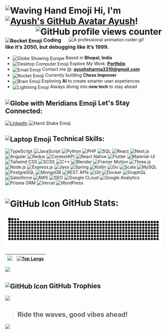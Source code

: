 
<h1>
  <img src="https://raw.githubusercontent.com/Tarikul-Islam-Anik/Animated-Fluent-Emojis/master/Emojis/Hand%20gestures/Waving%20Hand.png" alt="Waving Hand Emoji" width="30px"/> 
  Hi, I'm <a href="http://ayushportfolio-teal.vercel.app"><img src="https://github.com/user-attachments/assets/8e2fc82d-5062-4c00-bd84-2da0a68a6179" alt="Ayush's GitHub Avatar" width="60px"/> Ayush</a>!
  <img align="right" src="https://komarev.com/ghpvc/?username=khemssharma" alt="GitHub profile views counter">
</h1>

<div>
  <img src="https://github.com/user-attachments/assets/754f7f48-57b4-4b8f-9054-b21ef7803698" width="300px" align="right" alt="A professional animation coder gif"/>
</div>

### <div><img src="https://raw.githubusercontent.com/Tarikul-Islam-Anik/Animated-Fluent-Emojis/master/Emojis/Travel%20and%20places/Rocket.png" width="30px" align="center" alt="Rocket Emoji"/> Coding like it’s 2050, but debugging like it’s 1999.</div> 


<ul>
  <li>
    <img src="https://raw.githubusercontent.com/Tarikul-Islam-Anik/Animated-Fluent-Emojis/master/Emojis/Travel%20and%20places/Globe%20Showing%20Europe-Africa.png" alt="Globe Showing Europe" width="25px" align="center" /> Based in <strong>Bhopal, India</strong>
  </li>
  <li>
    <img src="https://raw.githubusercontent.com/Tarikul-Islam-Anik/Animated-Fluent-Emojis/master/Emojis/Objects/Desktop%20Computer.png" alt="Desktop Computer Emoji" width="25px" align="center" /> Explore My Work: <a href="http://ayushportfolio-teal.vercel.app" target="_blank"><strong>Portfolio</strong></a>
  </li>
  <li>
    <img src="https://raw.githubusercontent.com/Tarikul-Islam-Anik/Animated-Fluent-Emojis/master/Emojis/Objects/E-Mail.png" alt="Email Emoji" width="25px" align="center" /> Contact me @: <a href="mailto:ayushsharma3310@gmail.com"><strong>ayushsharma3310@gmail.com</strong></a>
  </li>
  <li>
    <img src="https://raw.githubusercontent.com/Tarikul-Islam-Anik/Animated-Fluent-Emojis/master/Emojis/Activities/1st%20Place%20Medal.png" alt="Rocket Emoji" width="25px" align="center" /> Currently building <strong>Chess Improver</strong>
  </li>
  <li>
    <img src="https://raw.githubusercontent.com/Tarikul-Islam-Anik/Animated-Fluent-Emojis/master/Emojis/Hand%20gestures/Brain.png" alt="Brain Emoji" width="25px" align="center" /> Exploring <strong>AI</strong> to create smarter user experiences
  </li>
  <li>
    <img src="https://raw.githubusercontent.com/Tarikul-Islam-Anik/Animated-Fluent-Emojis/master/Emojis/Travel%20and%20places/High%20Voltage.png" alt="Lightning Emoji" width="25px" align="center" /> Always diving into <strong>new tech</strong> to stay ahead
  </li>
</ul>


  ## <div><img src="https://raw.githubusercontent.com/Tarikul-Islam-Anik/Animated-Fluent-Emojis/master/Emojis/Travel%20and%20places/Globe%20with%20Meridians.png" alt="Globe with Meridians Emoji" width="30px" align="center" /> Let's Stay Connected:</div>

[![LinkedIn](https://img.shields.io/badge/LinkedIn-Join%20My%20Network-0077B5?style=flat&logo=linkedin&logoColor=white)](https://www.linkedin.com/in/khemssharma) <img src="https://raw.githubusercontent.com/Tarikul-Islam-Anik/Animated-Fluent-Emojis/master/Emojis/Hand%20gestures/Handshake.png" width="30px" alt="Hand Shake Emoji"/>


  ## <div><img src="https://raw.githubusercontent.com/Tarikul-Islam-Anik/Animated-Fluent-Emojis/master/Emojis/Objects/Laptop.png" width="30px" align="center" alt="Laptop Emoji" /> Technical Skills:</div>

  ![TypeScript](https://img.shields.io/badge/TypeScript-007ACC?style=flat&logo=typescript&logoColor=white)
  ![JavaScript](https://img.shields.io/badge/JavaScript-F7DF1E?style=flat&logo=javascript&logoColor=black)
  ![Python](https://img.shields.io/badge/Python-3776AB?style=flat&logo=python&logoColor=white)
  ![PHP](https://img.shields.io/badge/PHP-777BB4?style=flat&logo=php&logoColor=white)
  ![SQL](https://img.shields.io/badge/SQL-4479A1?style=flat&logo=mysql&logoColor=white)
  ![React](https://img.shields.io/badge/React-61DAFB?style=flat&logo=react&logoColor=black)
  ![Next.js](https://img.shields.io/badge/Next.js-000000?style=flat&logo=nextdotjs&logoColor=white)
  ![Angular](https://img.shields.io/badge/Angular-DD0031?style=flat&logo=angular&logoColor=white)
  ![Redux](https://img.shields.io/badge/Redux-764ABC?style=flat&logo=redux&logoColor=white)
  ![ContextAPI](https://img.shields.io/badge/ContextAPI-61DAFB?style=flat&logo=react&logoColor=black)
  ![React Native](https://img.shields.io/badge/React_Native-61DAFB?style=flat&logo=react&logoColor=black)
  ![Flutter](https://img.shields.io/badge/Flutter-02569B?style=flat&logo=flutter&logoColor=white)
  ![Material-UI](https://img.shields.io/badge/Material--UI-0081CB?style=flat&logo=mui&logoColor=white)
  ![Tailwind CSS](https://img.shields.io/badge/TailwindCSS-06B6D4?style=flat&logo=tailwindcss&logoColor=white)
  ![SCSS](https://img.shields.io/badge/SCSS-CC6699?style=flat&logo=sass&logoColor=white)
  ![C++](https://img.shields.io/badge/C%2B%2B-00599C?style=flat&logo=c%2B%2B&logoColor=white)
  ![Blender](https://img.shields.io/badge/blender-%23F5792A.svg?style=flat&logo=blender&logoColor=white)
  ![Framer Motion](https://img.shields.io/badge/Framer_Motion-0055FF?style=flat&logo=framer&logoColor=white)
  ![Three.js](https://img.shields.io/badge/Three.js-000000?style=flat&logo=threedotjs&logoColor=white)
  ![Node.js](https://img.shields.io/badge/Node.js-339933?style=flat&logo=nodedotjs&logoColor=white)
  ![Express.js](https://img.shields.io/badge/Express.js-000000?style=flat&logo=express&logoColor=white)
  ![Java](https://img.shields.io/badge/Java-ED8B00?style=flat&logo=openjdk&logoColor=white)
  ![Spring](https://img.shields.io/badge/Spring-6DB33F?style=flat&logo=spring&logoColor=white)
  ![Kotlin](https://img.shields.io/badge/Kotlin-0095D5?&style=flat&logo=kotlin&logoColor=white)
  ![Go](https://img.shields.io/badge/Go-00ADD8?style=flat&logo=go&logoColor=white)
  ![Scala](https://img.shields.io/badge/Scala-DC322F?style=flat&logo=scala&logoColor=white)
  ![MySQL](https://img.shields.io/badge/MySQL-4479A1?style=flat&logo=mysql&logoColor=white)
  ![PostgreSQL](https://img.shields.io/badge/PostgreSQL-4169E1?style=flat&logo=postgresql&logoColor=white)
  ![MongoDB](https://img.shields.io/badge/MongoDB-47A248?style=flat&logo=mongodb&logoColor=white)
  ![REST APIs](https://img.shields.io/badge/REST_APIs-02569B?style=flat)
  ![Git](https://img.shields.io/badge/Git-F05032?style=flat&logo=git&logoColor=white)
  ![Docker](https://img.shields.io/badge/Docker-2496ED?style=flat&logo=docker&logoColor=white)
  ![GraphQL](https://img.shields.io/badge/GraphQL-E10098?style=flat&logo=graphql&logoColor=white)
  ![Salesforce]( https://img.shields.io/badge/Salesforce-00A1E0?style=flat&logo=Salesforce&logoColor=white )
  ![AWS](https://img.shields.io/badge/Amazon_AWS-232F3E?style=flat&logo=amazon-aws&logoColor=white)
  ![SEO](https://img.shields.io/badge/SEO-FFA500?style=flat&logo=google&logoColor=black)
  ![Google CLoud](https://img.shields.io/badge/Google_Cloud-4285F4?style=flat&logo=google-cloud&logoColor=white)
  ![Google Analytics](https://img.shields.io/badge/Google_Analytics-E37400?style=flat&logo=google-analytics&logoColor=white)
  ![Prisma ORM](https://img.shields.io/badge/Prisma-2D3748?style=flat&logo=prisma&logoColor=white)
  ![Vercel](https://img.shields.io/badge/Vercel-000000?style=flat&logo=vercel&logoColor=white)
  ![WordPress](https://img.shields.io/badge/WordPress-21759B?style=flat&logo=wordpress&logoColor=white)


# <img align="center" width="30px" src="https://img.icons8.com/material-outlined/24/ffffff/github.png" alt="GitHub Icon" /> GitHub Stats:

<div align="left">
  <picture>
  <source media="(prefers-color-scheme: dark)" srcset="https://github.com/khemssharma/khemssharma/blob/output/github-contribution-grid-snake-dark.svg">
  <source media="(prefers-color-scheme: light)" srcset="https://github.com/khemssharma/khemssharma/blob/output/github-contribution-grid-snake.svg">
  <img alt="github contribution grid snake animation" src="https://github.com/khemssharma/khemssharma/blob/output/github-contribution-grid-snake.svg">
</picture>
</div>

| ![](https://github-readme-stats.vercel.app/api?username=khemssharma&theme=transparent&hide_border=true&include_all_commits=true&count_private=true) | [![Top Langs](https://github-readme-stats.vercel.app/api/top-langs/?username=khemssharma&theme=merko&hide_border=true&layout=compact&bg_color=0E1117)](https://github.com/Uxoa/github-readme-stats) |
| ---      | ---      | 

![](https://github-readme-streak-stats.herokuapp.com/?user=khemssharma&theme=radical&hide_border=true)

 
## <img align="center" src="https://img.icons8.com/material-outlined/24/ffffff/github.png" alt="GitHub Icon"> GitHub Trophies
![](https://github-profile-trophy.vercel.app/?username=khemssharma&theme=radical&no-frame=true&no-bg=true&margin-w=5&column=9)

<!-- 
 ## <img align="center" src="https://img.icons8.com/material-outlined/24/ffffff/github.png" alt="GitHub Icon"> GitHub Summary

![Total Contributions](https://github-profile-summary-cards.vercel.app/api/cards/profile-details?username=khemssharma&theme=radical&layout=compact)
 
 -->

> ## Ride the waves, good vibes ahead!
> 
<img src="https://raw.githubusercontent.com/Trilokia/Trilokia/379277808c61ef204768a61bbc5d25bc7798ccf1/bottom_header.svg" />

